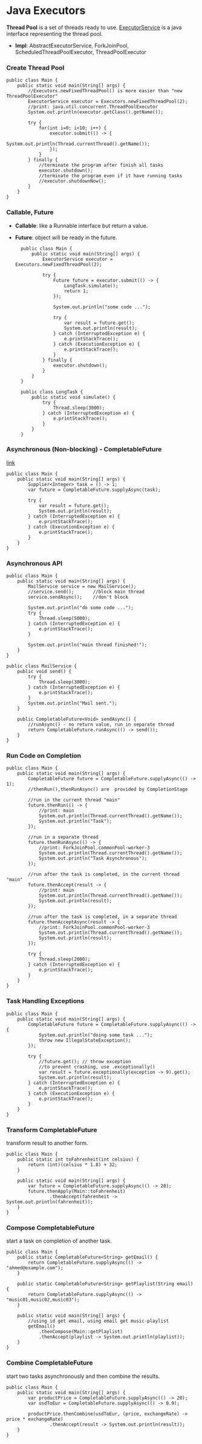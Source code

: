 # Java Executors
**Thread Pool** is a set of threads ready to use.
[ExecutorService](https://docs.oracle.com/javase/7/docs/api/java/util/concurrent/ExecutorService.html) is a java interface representing the thread pool.
  * **Impl**: AbstractExecutorService, ForkJoinPool, ScheduledThreadPoolExecutor, ThreadPoolExecutor

### Create Thread Pool

    public class Main {
        public static void main(String[] args) {
            //Executors.newFixedThreadPool() is more easier than "new ThreadPoolExecutor"
            ExecutorService executor = Executors.newFixedThreadPool(2);
            //print: java.util.concurrent.ThreadPoolExecutor
            System.out.println(executor.getClass().getName());

            try {
                for(int i=0; i<10; i++) {
                    executor.submit(() -> {
                        System.out.println(Thread.currentThread().getName());
                    });
                }
            } finally {
                //terminate the program after finish all tasks
                executor.shutdown();
                //terminate the program even if it have running tasks
                //executor.shutdownNow();
            }
        }
    }
    
### Callable, Future
* **Callable**: like a Runnable interface but return a value.
* **Future**: object will be ready in the future.

        public class Main {
            public static void main(String[] args) {
                ExecutorService executor = Executors.newFixedThreadPool(2);

                try {
                    Future future = executor.submit(() -> {
                        LongTask.simulate();
                        return 1;
                    });

                    System.out.println("some code ...");

                    try {
                        var result = future.get();
                        System.out.println(result);
                    } catch (InterruptedException e) {
                        e.printStackTrace();
                    } catch (ExecutionException e) {
                        e.printStackTrace();
                    }
                } finally {
                    executor.shutdown();
                }
            }
        }

        public class LongTask {
            public static void simulate() {
                try {
                    Thread.sleep(3000);
                } catch (InterruptedException e) {
                    e.printStackTrace();
                }
            }
        }
        
### Asynchronous (Non-blocking) - CompletableFuture
[link](https://docs.oracle.com/javase/8/docs/api/java/util/concurrent/CompletableFuture.html)

    public class Main {
        public static void main(String[] args) {
            Supplier<Integer> task = () -> 1;
            var future = CompletableFuture.supplyAsync(task);

            try {
                var result = future.get();
                System.out.println(result);
            } catch (InterruptedException e) {
                e.printStackTrace();
            } catch (ExecutionException e) {
                e.printStackTrace();
            }
        }
    }
    
### Asynchronous API

    public class Main {
        public static void main(String[] args) {
            MailService service = new MailService();
            //service.send();       //block main thread
            service.sendAsync();    //don't block

            System.out.println("do some code ...");
            try {
                Thread.sleep(5000);
            } catch (InterruptedException e) {
                e.printStackTrace();
            }

            System.out.println("main thread finished!");
        }
    }

    public class MailService {
        public void send() {
            try {
                Thread.sleep(3000);
            } catch (InterruptedException e) {
                e.printStackTrace();
            }
            System.out.println("Mail sent.");
        }

        public CompletableFuture<Void> sendAsync() {
            //runAsync() - no return value, run in separate thread
            return CompletableFuture.runAsync(() -> send());
        }
    }

### Run Code on Completion

    public class Main {
        public static void main(String[] args) {
            CompletableFuture future = CompletableFuture.supplyAsync(() -> 1);
            //thenRun(),thenRunAsync() are  provided by CompletionStage

            //run in the current thread "main"
            future.thenRun(() -> {
                //print: main
                System.out.println(Thread.currentThread().getName());
                System.out.println("Task");
            });

            //run in a separate thread
            future.thenRunAsync(() -> {
                //print: ForkJoinPool.commonPool-worker-3
                System.out.println(Thread.currentThread().getName());
                System.out.println("Task Asynchronous");
            });

            //run after the task is completed, in the current thread "main"
            future.thenAccept(result -> {
                //print: main
                System.out.println(Thread.currentThread().getName());
                System.out.println(result);
            });

            //run after the task is completed, in a separate thread
            future.thenAcceptAsync(result -> {
                //print: ForkJoinPool.commonPool-worker-3
                System.out.println(Thread.currentThread().getName());
                System.out.println(result);
            });

            try {
                Thread.sleep(2000);
            } catch (InterruptedException e) {
                e.printStackTrace();
            }
        }
    }
    
### Task Handling Exceptions

    public class Main {
        public static void main(String[] args) {
            CompletableFuture future = CompletableFuture.supplyAsync(() -> {
                System.out.println("doing some task ...");
                throw new IllegalStateException();
            });

            try {
                //future.get(); // throw exception
                //to prevent crashing, use .exceptionally()
                var result = future.exceptionally(exception -> 9).get();
                System.out.println(result);
            } catch (InterruptedException e) {
                e.printStackTrace();
            } catch (ExecutionException e) {
                e.printStackTrace();
            }
        }
    }
    
### Transform CompletableFuture
transform result to another form.

    public class Main {
        public static int toFahrenheit(int celsius) {
            return (int)(celsius * 1.8) + 32;
        }

        public static void main(String[] args) {
            var future = CompletableFuture.supplyAsync(() -> 20);
            future.thenApply(Main::toFahrenheit)
                    .thenAccept(fahrenheit -> System.out.println(fahrenheit));
        }
    }

### Compose CompletableFuture
start a task on completion of another task.

    public class Main {
        public static CompletableFuture<String> getEmail() {
            return CompletableFuture.supplyAsync(() -> "ahmed@example.com");
        }

        public static CompletableFuture<String> getPlaylist(String email) {
            return CompletableFuture.supplyAsync(() -> "music01,music02,music03");
        }

        public static void main(String[] args) {
            //using id get email, using email get music-playlist
            getEmail()
                .thenCompose(Main::getPlaylist)
                .thenAccept(playlist -> System.out.println(playlist));
        }
    }

### Combine CompletableFuture
start two tasks asynchronously and then combine the results.

    public class Main {
        public static void main(String[] args) {
            var productPrice = CompletableFuture.supplyAsync(() -> 20);
            var usdToEur = CompletableFuture.supplyAsync(() -> 0.9);

            productPrice.thenCombine(usdToEur, (price, exchangeRate) -> price * exchangeRate)
                    .thenAccept(result -> System.out.println(result));
        }
    }

###
